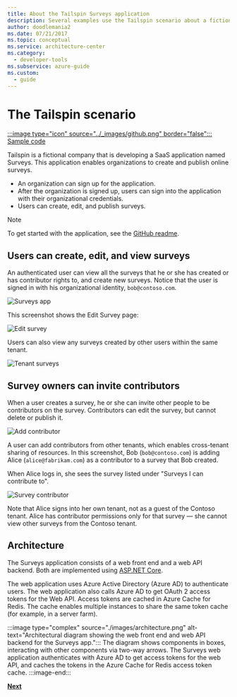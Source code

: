 ```yaml
---
title: About the Tailspin Surveys application
description: Several examples use the Tailspin scenario about a fictional company that is developing a SaaS application named Surveys to create and publish online surveys.
author: doodlemania2
ms.date: 07/21/2017
ms.topic: conceptual
ms.service: architecture-center
ms.category:
  - developer-tools
ms.subservice: azure-guide
ms.custom:
  - guide
---
```


# The Tailspin scenario

[:::image type="icon" source="../_images/github.png" border="false"::: Sample code][sample application]

Tailspin is a fictional company that is developing a SaaS application named Surveys. This application enables organizations to create and publish online surveys.

* An organization can sign up for the application.
* After the organization is signed up, users can sign into the application with their organizational credentials.
* Users can create, edit, and publish surveys.

> [!NOTE]
> To get started with the application, see the [GitHub readme](https://github.com/mspnp/multitenant-saas-guidance/blob/master/get-started.md).

## Users can create, edit, and view surveys

An authenticated user can view all the surveys that he or she has created or has contributor rights to, and create new surveys. Notice that the user is signed in with his organizational identity, `bob@contoso.com`.

![Surveys app](./images/surveys-screenshot.png)

This screenshot shows the Edit Survey page:

![Edit survey](./images/edit-survey.png)

Users can also view any surveys created by other users within the same tenant.

![Tenant surveys](./images/tenant-surveys.png)

## Survey owners can invite contributors

When a user creates a survey, he or she can invite other people to be contributors on the survey. Contributors can edit the survey, but cannot delete or publish it.

![Add contributor](./images/add-contributor.png)

A user can add contributors from other tenants, which enables cross-tenant sharing of resources. In this screenshot, Bob (`bob@contoso.com`) is adding Alice (`alice@fabrikam.com`) as a contributor to a survey that Bob created.

When Alice logs in, she sees the survey listed under "Surveys I can contribute to".

![Survey contributor](./images/contributor.png)

Note that Alice signs into her own tenant, not as a guest of the Contoso tenant. Alice has contributor permissions only for that survey &mdash; she cannot view other surveys from the Contoso tenant.

## Architecture

The Surveys application consists of a web front end and a web API backend. Both are implemented using [ASP.NET Core].

The web application uses Azure Active Directory (Azure AD) to authenticate users. The web application also calls Azure AD to get OAuth 2 access tokens for the Web API. Access tokens are cached in Azure Cache for Redis. The cache enables multiple instances to share the same token cache (for example, in a server farm).

:::image type="complex" source="./images/architecture.png" alt-text="Architectural diagram showing the web front end and web API backend for the Surveys app.":::
   The diagram shows components in boxes, interacting with other components via two-way arrows. The Surveys web application authenticates with Azure AD to get access tokens for the web API, and caches the tokens in the Azure Cache for Redis access token cache.
:::image-end:::

[**Next**][authentication]

<!-- links -->

[authentication]: ./authenticate.md

[ASP.NET Core]: /aspnet/core
[sample application]: https://github.com/mspnp/multitenant-saas-guidance